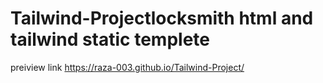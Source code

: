 # Tailwind-Projectlocksmith html and tailwind static templete 
preiview link https://raza-003.github.io/Tailwind-Project/
